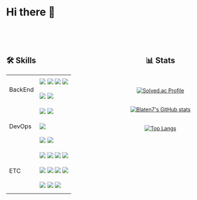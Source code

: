 <h1>Hi there 👋</h1><br><br><br>

<div style="display: flex; justify-content: space-between; align-items: flex-start;">
    <div style="width: 60%;">
        <h2>🛠️ Skills</h2>
        <table>
            <tr>
                <td rowspan="2" style="vertical-align: middle; height: 80px;">BackEnd</td>
                <td>
                    <img src="https://img.shields.io/badge/java-007396?style=for-the-badge&logo=java&logoColor=white">
                    <img src="https://img.shields.io/badge/springboot-6DB33F?style=for-the-badge&logo=springboot&logoColor=white">
                    <img src="https://img.shields.io/badge/spring%20data%20jpa-004225?style=for-the-badge&logo=spring&logoColor=white">
                    <img src="https://img.shields.io/badge/spring%20security-6DB33F?style=for-the-badge&logo=springsecurity&logoColor=white">
                </td>
            </tr>
            <tr>
                <td>
                    <img src="https://img.shields.io/badge/mybatis-DD0700?style=for-the-badge&logo=mybatis&logoColor=white">
                    <img src="https://img.shields.io/badge/gradle-02303A?style=for-the-badge&logo=gradle&logoColor=white">
                </td>
            </tr>
            <tr>
                <td rowspan="3" style="vertical-align: middle; height: 120px;">DevOps</td>
                <td>
                    <img src="https://img.shields.io/badge/mysql-4479A1?style=for-the-badge&logo=mysql&logoColor=white">
                    <img src="https://img.shields.io/badge/oracle-F80000?style=for-the-badge&logo=oracle&logoColor=white">
                </td>
            </tr>
            <tr>
                <td>
                    <img src="https://img.shields.io/badge/apache%20tomcat-F8DC75?style=for-the-badge&logo=apachetomcat&logoColor=white">
                </td>
            </tr>
            <tr>
                <td>
                    <img src="https://img.shields.io/badge/aws%20ec2-FF9900?style=for-the-badge&logo=amazonaws&logoColor=white">
                    <img src="https://img.shields.io/badge/ubuntu-E95420?style=for-the-badge&logo=ubuntu&logoColor=white">
                </td>
            </tr>
            <tr>
                <td rowspan="3" style="vertical-align: middle; height: 120px;">ETC</td>
                <td>
                    <img src="https://img.shields.io/badge/jsp-007396?style=for-the-badge&logo=eclipse&logoColor=white">
                    <img src="https://img.shields.io/badge/ajax-0078D7?style=for-the-badge&logo=microsoft&logoColor=white">
                    <img src="https://img.shields.io/badge/jquery-0769AD?style=for-the-badge&logo=jquery&logoColor=white">
                    <img src="https://img.shields.io/badge/jstl-333333?style=for-the-badge&logo=java&logoColor=white">
                </td>
            </tr>
            <tr>
                <td>
                    <img src="https://img.shields.io/badge/javascript-F7DF1E?style=for-the-badge&logo=javascript&logoColor=black">
                    <img src="https://img.shields.io/badge/html5-E34F26?style=for-the-badge&logo=html5&logoColor=white">
                    <img src="https://img.shields.io/badge/css3-1572B6?style=for-the-badge&logo=css3&logoColor=white">
                    <img src="https://img.shields.io/badge/react-61DAFB?style=for-the-badge&logo=react&logoColor=black">
                </td>
            </tr>
            <tr>
                <td>
                    <img src="https://img.shields.io/badge/hibernate-59666C?style=for-the-badge&logo=hibernate&logoColor=white">
                    <img src="https://img.shields.io/badge/thymeleaf-005F0F?style=for-the-badge&logo=thymeleaf&logoColor=white">
                    <img src="https://img.shields.io/badge/ibatis-DD0700?style=for-the-badge&logo=ibatis&logoColor=white">
                </td>
            </tr>
        </table>
    </div><br><br><br>
    <div style="width: 35%; text-align: center;">
        <h2>📊 Stats</h2><br><br>
        <a href="https://solved.ac/lasercannon/">
            <img src="http://mazassumnida.wtf/api/v2/generate_badge?boj=lasercannon" alt="Solved.ac Profile">
        </a><br><br><br>
        <a href="https://github.com/Blaten7/github-readme-stats">
            <img src="https://github-readme-stats.vercel.app/api?username=Blaten7&show_icons=true&theme=radical" alt="Blaten7's GitHub stats">
        </a><br><br><br>
        <a href="https://github.com/Blaten7/github-readme-stats">
            <img src="https://github-readme-stats.vercel.app/api/top-langs/?username=Blaten7" alt="Top Langs">
        </a>
    </div>
</div>
